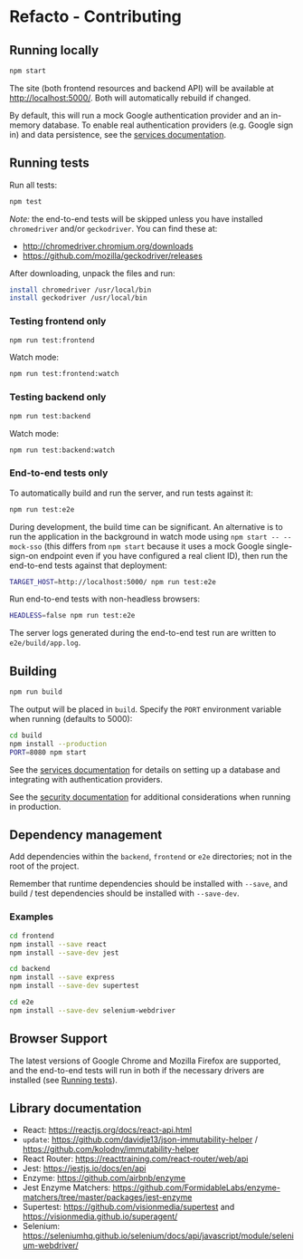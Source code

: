 # Refacto - Contributing

## Running locally

```bash
npm start
```

The site (both frontend resources and backend API) will be available at
<http://localhost:5000/>. Both will automatically rebuild if changed.

By default, this will run a mock Google authentication provider and an
in-memory database. To enable real authentication providers (e.g.
Google sign in) and data persistence, see the
[services documentation](./SERVICES.md).

## Running tests

Run all tests:

```bash
npm test
```

*Note:* the end-to-end tests will be skipped unless you have installed
`chromedriver` and/or `geckodriver`. You can find these at:

* <http://chromedriver.chromium.org/downloads>
* <https://github.com/mozilla/geckodriver/releases>

After downloading, unpack the files and run:

```bash
install chromedriver /usr/local/bin
install geckodriver /usr/local/bin
```

### Testing frontend only

```bash
npm run test:frontend
```

Watch mode:

```bash
npm run test:frontend:watch
```

### Testing backend only

```bash
npm run test:backend
```

Watch mode:

```bash
npm run test:backend:watch
```

### End-to-end tests only

To automatically build and run the server, and run tests against it:

```bash
npm run test:e2e
```

During development, the build time can be significant. An alternative
is to run the application in the background in watch mode using
`npm start -- --mock-sso` (this differs from `npm start` because it
uses a mock Google single-sign-on endpoint even if you have configured
a real client ID), then run the end-to-end tests against that
deployment:

```bash
TARGET_HOST=http://localhost:5000/ npm run test:e2e
```

Run end-to-end tests with non-headless browsers:

```bash
HEADLESS=false npm run test:e2e
```

The server logs generated during the end-to-end test run are written
to `e2e/build/app.log`.

## Building

```bash
npm run build
```

The output will be placed in `build`. Specify the `PORT` environment
variable when running (defaults to 5000):

```bash
cd build
npm install --production
PORT=8080 npm start
```

See the [services documentation](./SERVICES.md) for details on
setting up a database and integrating with authentication providers.

See the [security documentation](./SECURITY.md) for additional
considerations when running in production.

## Dependency management

Add dependencies within the `backend`, `frontend` or `e2e` directories;
not in the root of the project.

Remember that runtime dependencies should be installed with `--save`,
and build / test dependencies should be installed with `--save-dev`.

### Examples

```bash
cd frontend
npm install --save react
npm install --save-dev jest
```

```bash
cd backend
npm install --save express
npm install --save-dev supertest
```

```bash
cd e2e
npm install --save-dev selenium-webdriver
```

## Browser Support

The latest versions of Google Chrome and Mozilla Firefox are supported,
and the end-to-end tests will run in both if the necessary drivers are
installed (see [Running tests](#running-tests)).

## Library documentation

- React: <https://reactjs.org/docs/react-api.html>
- `update`: <https://github.com/davidje13/json-immutability-helper> / <https://github.com/kolodny/immutability-helper>
- React Router: <https://reacttraining.com/react-router/web/api>
- Jest: <https://jestjs.io/docs/en/api>
- Enzyme: <https://github.com/airbnb/enzyme>
- Jest Enzyme Matchers: <https://github.com/FormidableLabs/enzyme-matchers/tree/master/packages/jest-enzyme>
- Supertest: <https://github.com/visionmedia/supertest> and <https://visionmedia.github.io/superagent/>
- Selenium: <https://seleniumhq.github.io/selenium/docs/api/javascript/module/selenium-webdriver/>
